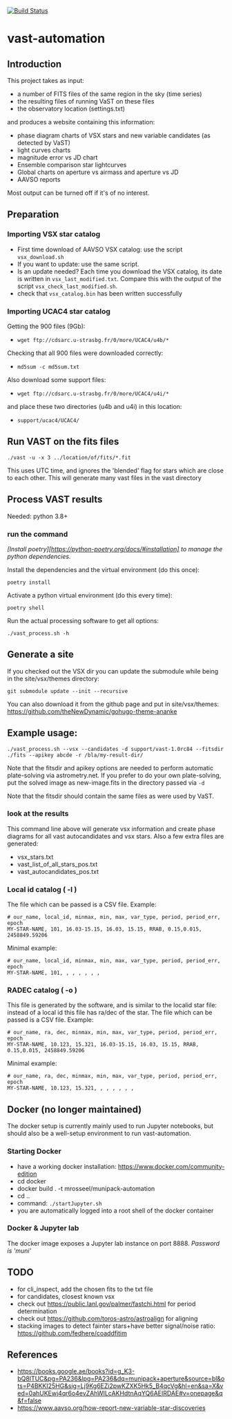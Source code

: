 [![Build Status](https://travis-ci.com/mrosseel/vast-automation.svg?branch=master)](https://travis-ci.com/mrosseel/vast-automation)

# vast-automation

## Introduction

This project takes as input:
- a number of FITS files of the same region in the sky (time series)
- the resulting files of running VaST on these files
- the observatory location (settings.txt)

and produces a website containing this information:
- phase diagram charts of VSX stars and new variable candidates (as detected by VaST)
- light curves charts
- magnitude error vs JD chart
- Ensemble comparison star lightcurves
- Global charts on aperture vs airmass and aperture vs JD
- AAVSO reports

Most output can be turned off if it's of no interest.

## Preparation

### Importing VSX star catalog

* First time download of AAVSO VSX catalog: use the script `vsx_download.sh`
* If you want to update: use the same script.
* Is an update needed? Each time you download the VSX catalog, its date is written in `vsx_last_modified.txt`.
Compare this with the output of the script `vsx_check_last_modified.sh`.
* check that `vsx_catalog.bin` has been written successfully

### Importing UCAC4 star catalog

Getting the 900 files (9Gb):
- `wget ftp://cdsarc.u-strasbg.fr/0/more/UCAC4/u4b/*`

Checking that all 900 files were downloaded correctly:
- `md5sum -c md5sum.txt`

Also download some support files:
- `wget ftp://cdsarc.u-strasbg.fr/0/more/UCAC4/u4i/*` 

and place these two directories (u4b and u4i) in this location:
- `support/ucac4/UCAC4/`

## Run VAST on the fits files

`./vast -u -x 3 ../location/of/fits/*.fit`

This uses UTC time, and ignores the 'blended' flag for stars which are close to each other.
This will generate many vast files in the vast directory

## Process VAST results

Needed: python 3.8+

### run the command

*[Install poetry][https://python-poetry.org/docs/#installation] to manage the python dependencies.*

Install the dependencies and the virtual environment (do this once):

`poetry install`

Activate a python virtual environment (do this every time):

`poetry shell`

Run the actual processing software to get all options:

`./vast_process.sh -h`


## Generate a site

If you checked out the VSX dir you can update the submodule while being in the site/vsx/themes directory:

`git submodule update --init --recursive`

You can also download it from the github page and put in site/vsx/themes: 
https://github.com/theNewDynamic/gohugo-theme-ananke


## Example usage:

`./vast_process.sh --vsx --candidates -d support/vast-1.0rc84 --fitsdir ./fits --apikey abcde -r /bla/my-result-dir/`

Note that the fitsdir and apikey options are needed to perform automatic plate-solving via
astrometry.net. If you prefer to do your own plate-solving, put the solved image as new-image.fits
in the directory passed via `-d`

Note that the fitsdir should contain the same files as were used by VaST.

### look at the results

This command line above will generate vsx information and create phase diagrams for
all vast autocandidates and vsx stars.
Also a few extra files are generated:

* vsx_stars.txt
* vast_list_of_all_stars_pos.txt
* vast_autocandidates_pos.txt

### Local id catalog ( -l )

The file which can be passed is a CSV file.
Example:

```
# our_name, local_id, minmax, min, max, var_type, period, period_err, epoch
MY-STAR-NAME, 101, 16.03-15.15, 16.03, 15.15, RRAB, 0.15,0.015, 2458849.59206
```

Minimal example:
```
# our_name, local_id, minmax, min, max, var_type, period, period_err, epoch
MY-STAR-NAME, 101, , , , , , ,
```

### RADEC catalog ( -o )

This file is generated by the software, and is similar to the localid star file:
instead of a local id this file has ra/dec of the star.
The file which can be passed is a CSV file.
Example:

```
# our_name, ra, dec, minmax, min, max, var_type, period, period_err, epoch
MY-STAR-NAME, 10.123, 15.321, 16.03-15.15, 16.03, 15.15, RRAB, 0.15,0.015, 2458849.59206
```

Minimal example:
```
# our_name, ra, dec, minmax, min, max, var_type, period, period_err, epoch
MY-STAR-NAME, 10.123, 15.321, , , , , , ,
```


## Docker (no longer maintained)

The docker setup is currently mainly used to run Jupyter notebooks, but should also
be a well-setup environment to run vast-automation.

### Starting Docker

* have a working docker installation: https://www.docker.com/community-edition
* cd docker
* docker build . -t mrosseel/munipack-automation
* cd ..
* command: `./startJupyter.sh`
* you are automatically logged into a root shell of the docker container

### Docker & Jupyter lab

The docker image exposes a Jupyter lab instance on port 8888.
_Password is 'muni'_

## TODO

- for cli_inspect, add the chosen fits to the txt file
- for candidates, closest known vsx
- check out https://public.lanl.gov/palmer/fastchi.html for period determination
- check out https://github.com/toros-astro/astroalign for aligning
- stacking images to detect fainter stars+have better signal/noise ratio: https://github.com/fedhere/coaddfitim

## References

* https://books.google.ae/books?id=g_K3-bQ8lTUC&pg=PA236&lpg=PA236&dq=munipack+aperture&source=bl&ots=P4BKKI25HG&sig=Lj9Kg6EZi2pwKZXK5Hk5_B4qcVg&hl=en&sa=X&ved=0ahUKEwj4qr6o4evZAhWILcAKHdtnAqYQ6AEIRDAE#v=onepage&q&f=false
* https://www.aavso.org/how-report-new-variable-star-discoveries
